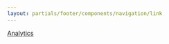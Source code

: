 ```yaml
---
layout: partials/footer/components/navigation/link
---
```


[Analytics](https://analytics.orbs.network)
